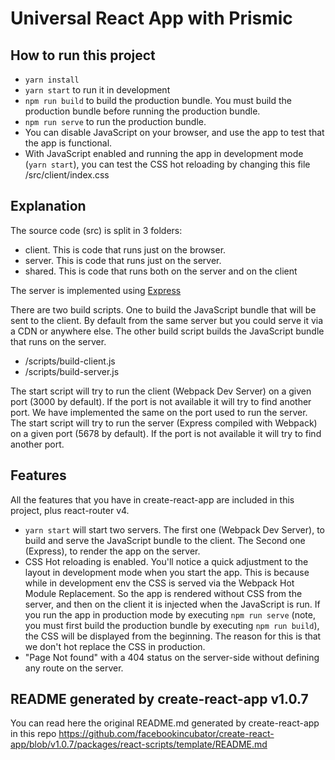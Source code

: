 # Universal React App with Prismic

## How to run this project

- `yarn install`
- `yarn start` to run it in development
- `npm run build` to build the production bundle. You must build the production bundle before running the production bundle.
- `npm run serve` to run the production bundle.
- You can disable JavaScript on your browser, and use the app to test that the app is functional.
- With JavaScript enabled and running the app in development mode (`yarn start`), you can test the CSS hot reloading by changing this file /src/client/index.css

## Explanation

The source code (src) is split in 3 folders:
- client. This is code that runs just on the browser.
- server. This is code that runs just on the server.
- shared. This is code that runs both on the server and on the client

The server is implemented using [Express](http://expressjs.com/)

There are two build scripts. One to build the JavaScript bundle that will be sent to the client. By default from the same server but you could serve it via a CDN or anywhere else. The other build script builds the JavaScript bundle that runs on the server.
- /scripts/build-client.js
- /scripts/build-server.js

The start script will try to run the client (Webpack Dev Server) on a given port (3000 by default). If the port is not available it will try to find another port. We have implemented the same on the port used to run the server. The start script will try to run the server (Express compiled with Webpack) on a given port (5678 by default). If the port is not available it will try to find another port.

## Features

All the features that you have in create-react-app are included in this project, plus react-router v4.

- `yarn start` will start two servers. The first one (Webpack Dev Server), to build and serve the JavaScript bundle to the client. The Second one (Express), to render the app on the server.
- CSS Hot reloading is enabled. You'll notice a quick adjustment to the layout in development mode when you start the app. This is because while in development env the CSS is served via the Webpack Hot Module Replacement. So the app is rendered without CSS from the server, and then on the client it is injected when the JavaScript is run. If you run the app in production mode by executing `npm run serve` (note, you must first build the production bundle by executing `npm run build`), the CSS will be displayed from the beginning. The reason for this is that we don't hot replace the CSS in production.
- "Page Not found" with a 404 status on the server-side without defining any route on the server.

## README generated by create-react-app v1.0.7

You can read here the original README.md generated by create-react-app in this repo https://github.com/facebookincubator/create-react-app/blob/v1.0.7/packages/react-scripts/template/README.md

